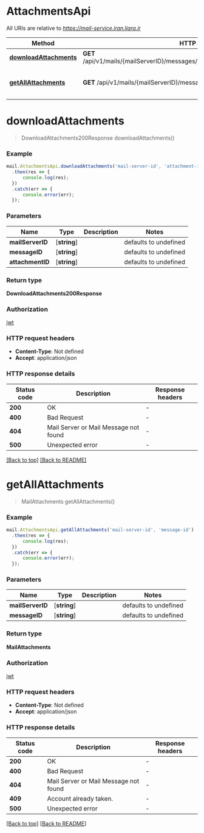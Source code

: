# AttachmentsApi

All URIs are relative to *https://mail-service.iran.liara.ir*

Method | HTTP request | Description
------------- | ------------- | -------------
[**downloadAttachments**](AttachmentsApi.md#downloadAttachments) | **GET** /api/v1/mails/{mailServerID}/messages/{messageID}/attachments/{attachmentID} | download attachment
[**getAllAttachments**](AttachmentsApi.md#getAllAttachments) | **GET** /api/v1/mails/{mailServerID}/messages/{messageID}/attachments | get all attachments for message


# **downloadAttachments**
> DownloadAttachments200Response downloadAttachments()


### Example


```typescript
mail.AttachmentsApi.downloadAttachments('mail-server-id', 'attachment-id', 'message-id')
  .then(res => {
      console.log(res);
  })
  .catch(err => {
      console.error(err);
  });

```


### Parameters

Name | Type | Description  | Notes
------------- | ------------- | ------------- | -------------
 **mailServerID** | [**string**] |  | defaults to undefined
 **messageID** | [**string**] |  | defaults to undefined
 **attachmentID** | [**string**] |  | defaults to undefined


### Return type

**DownloadAttachments200Response**

### Authorization

[jwt](../../README.md#jwt)

### HTTP request headers

 - **Content-Type**: Not defined
 - **Accept**: application/json


### HTTP response details
| Status code | Description | Response headers |
|-------------|-------------|------------------|
**200** | OK |  -  |
**400** | Bad Request |  -  |
**404** | Mail Server or Mail Message not found |  -  |
**500** | Unexpected error |  -  |

[[Back to top]](#) [[Back to README]](./../../README.md)

# **getAllAttachments**
> MailAttachments getAllAttachments()


### Example


```typescript
mail.AttachmentsApi.getAllAttachments('mail-server-id', 'message-id')
  .then(res => {
      console.log(res);
  })
  .catch(err => {
      console.error(err);
  });

```


### Parameters

Name | Type | Description  | Notes
------------- | ------------- | ------------- | -------------
 **mailServerID** | [**string**] |  | defaults to undefined
 **messageID** | [**string**] |  | defaults to undefined


### Return type

**MailAttachments**

### Authorization

[jwt](../../README.md#jwt)

### HTTP request headers

 - **Content-Type**: Not defined
 - **Accept**: application/json


### HTTP response details
| Status code | Description | Response headers |
|-------------|-------------|------------------|
**200** | OK |  -  |
**400** | Bad Request |  -  |
**404** | Mail Server or Mail Message not found |  -  |
**409** | Account already taken. |  -  |
**500** | Unexpected error |  -  |

[[Back to top]](#) [[Back to README]](./../../README.md)


